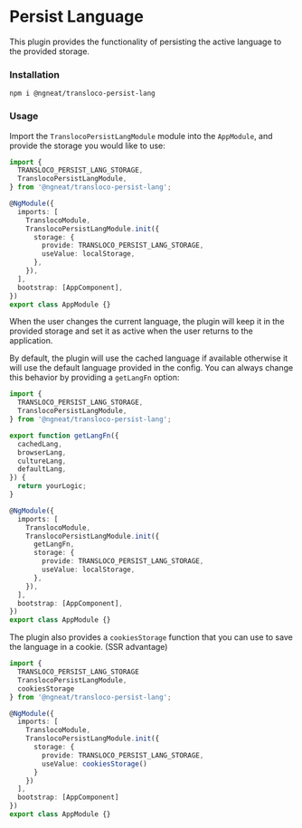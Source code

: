 # Persist Language

This plugin provides the functionality of persisting the active language to the provided storage.

### Installation

```
npm i @ngneat/transloco-persist-lang
```

### Usage

Import the `TranslocoPersistLangModule` module into the `AppModule`, and provide the storage you would like to use:

```ts
import {
  TRANSLOCO_PERSIST_LANG_STORAGE,
  TranslocoPersistLangModule,
} from '@ngneat/transloco-persist-lang';

@NgModule({
  imports: [
    TranslocoModule,
    TranslocoPersistLangModule.init({
      storage: {
        provide: TRANSLOCO_PERSIST_LANG_STORAGE,
        useValue: localStorage,
      },
    }),
  ],
  bootstrap: [AppComponent],
})
export class AppModule {}
```

When the user changes the current language, the plugin will keep it in the provided storage and set it as active when the user returns to the application.

By default, the plugin will use the cached language if available otherwise it will use the default language provided in the config. You can always change this behavior by providing a `getLangFn` option:

```ts
import {
  TRANSLOCO_PERSIST_LANG_STORAGE,
  TranslocoPersistLangModule,
} from '@ngneat/transloco-persist-lang';

export function getLangFn({
  cachedLang,
  browserLang,
  cultureLang,
  defaultLang,
}) {
  return yourLogic;
}

@NgModule({
  imports: [
    TranslocoModule,
    TranslocoPersistLangModule.init({
      getLangFn,
      storage: {
        provide: TRANSLOCO_PERSIST_LANG_STORAGE,
        useValue: localStorage,
      },
    }),
  ],
  bootstrap: [AppComponent],
})
export class AppModule {}
```

The plugin also provides a `cookiesStorage` function that you can use to save the language in a cookie. (SSR advantage)

```ts
import {
  TRANSLOCO_PERSIST_LANG_STORAGE
  TranslocoPersistLangModule,
  cookiesStorage
} from '@ngneat/transloco-persist-lang';

@NgModule({
  imports: [
    TranslocoModule,
    TranslocoPersistLangModule.init({
      storage: {
        provide: TRANSLOCO_PERSIST_LANG_STORAGE,
        useValue: cookiesStorage()
      }
    })
  ],
  bootstrap: [AppComponent]
})
export class AppModule {}
```
